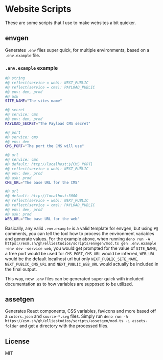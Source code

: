 # Website Scripts

These are some scripts that I use to make websites a bit quicker.

## envgen

Generates `.env` files super quick, for multiple environments, based on a
`.env.example` file.

### `.env.example` example

```sh
#@ string
#@ reflect(service = web): NEXT_PUBLIC
#@ reflect(service = cms): PAYLOAD_PUBLIC
#@ env: dev, prod
#@ ask
SITE_NAME="The sites name"

#@ secret
#@ service: cms
#@ env: dev, prod
PAYLOAD_SECRET="The Payload CMS secret"

#@ port
#@ service: cms
#@ env: dev
CMS_PORT="The port the CMS will use"

#@ url
#@ service: cms
#@ default: http://localhost:${CMS_PORT}
#@ reflect(service = web): NEXT_PUBLIC
#@ env: dev, prod
#@ ask: prod
CMS_URL="The base URL for the CMS"

#@ url
#@ default: http://localhost:3000
#@ reflect(service = web): NEXT_PUBLIC
#@ reflect(service = cms): PAYLOAD_PUBLIC
#@ env: dev, prod
#@ ask: prod
WEB_URL="The base URL for the web"
```

Basically, any valid `.env.example` is a valid template for envgen, but using
`#@` comments, you can tell the tool how to process the environment variables
and generate values. For the example above, when running
`deno run -A https://esm.sh/gh/elliestudios/scripts/envgen/mod.ts gen .env.example -env dev -service web`,
you would get prompted for the value of `SITE_NAME`, a free port would be used
for `CMS_PORT`, `CMS_URL` would be inferred, `WEB_URL` would be the default
localhost url but only `NEXT_PUBLIC_SITE_NAME`, `NEXT_PUBLIC_CMS_URL` and
`NEXT_PUBLIC_WEB_URL` would actually be included in the final output.

This way, new `.env` files can be generated super quick with included
documentation as to how variables are supposed to be utilized.

## assetgen

Generates React components, CSS variables, favicons and more based off a
`colors.json` and `source-*.svg` files. Simply run
`deno run -A https://esm.sh/gh/elliestudios/scripts/assetgen/mod.ts -i assets-folder`
and get a directory with the processed files.

## License

MIT
